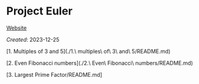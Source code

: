 # Project Euler
[Website](https://projecteuler.net/archives)

_Created_: 2023-12-25

[1. Multiples of 3 and 5](./1.\ multiples\ of\ 3\ and\ 5/README.md)

[2. Even Fibonacci numbers](./2.\ Even\ Fibonacci\ numbers/README.md)

[3. Largest Prime Factor/README.md]
